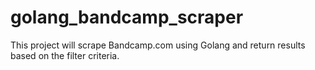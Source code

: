 # golang_bandcamp_scraper
This project will scrape Bandcamp.com using Golang and return results based on the filter criteria.
